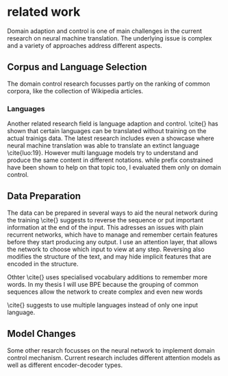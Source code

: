 # related work
Domain adaption and control is one of main challenges in the current research on neural machine translation.
The underlying issue is complex and a variety of approaches address different aspects.

## Corpus and Language Selection
The domain control research focusses partly on the ranking of common corpora, like the collection of Wikipedia articles.

### Languages
Another related research field is language adaption and control.
\cite{} has shown that certain languages can be translated without training on the actual trainigs data.
The latest research includes even a showcase where neural machine translation was able to translate an extinct language \cite{luo:19}.
However multi language models try to understand and produce the same content in different notations.
while prefix constrained have been shown to help on that topic too, I evaluated them only on domain control.

## Data Preparation
The data can be prepared in several ways to aid the neural network during the training
\cite{} suggests to reverse the sequence or put important information at the end of the input.
This adresses an issues with plain recurrent networks, which have to manage and remember certain features before they start producing any output.
I use an attention layer, that allows the network to choose which input to view at any step.
Reversing also modifies the structure of the text, and may hide implicit features that are encoded in the structure.

Othter \cite{} uses specialised vocabulary additions to remember more words.
In my thesis I will use BPE because the grouping of common sequences allow the network to create complex and even new words

\cite{} suggests to use multiple languages instead of only one input language.

## Model Changes
Some other resarch focusses on the neural network to implement domain control mechanism.
Current research includes different attention models as well as different encoder-decoder types.

